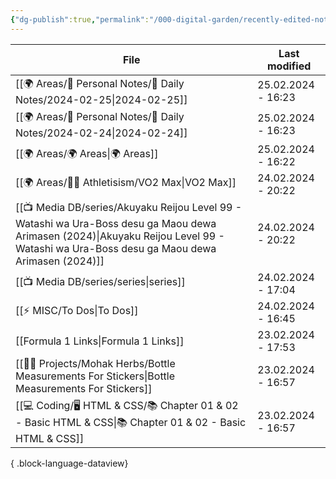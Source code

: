 ```yaml
---
{"dg-publish":true,"permalink":"/000-digital-garden/recently-edited-notes/","dgPassFrontmatter":true,"noteIcon":"3","created":"2023-12-14T09:05:52.599+05:30","updated":"2023-12-14T09:12:44.868+05:30"}
---
```


| File                                                                                                                                                                                       | Last modified      |
| ------------------------------------------------------------------------------------------------------------------------------------------------------------------------------------------ | ------------------ |
| [[🌍 Areas/📧 Personal Notes/📓 Daily Notes/2024-02-25\|2024-02-25]]                                                                                                                    | 25.02.2024 - 16:23 |
| [[🌍 Areas/📧 Personal Notes/📓 Daily Notes/2024-02-24\|2024-02-24]]                                                                                                                    | 25.02.2024 - 16:23 |
| [[🌍 Areas/🌍 Areas\|🌍 Areas]]                                                                                                                                                         | 25.02.2024 - 16:22 |
| [[🌍 Areas/💪🏼 Athletisism/VO2 Max\|VO2 Max]]                                                                                                                                          | 24.02.2024 - 20:22 |
| [[📺 Media DB/series/Akuyaku Reijou Level 99 - Watashi wa Ura-Boss desu ga Maou dewa Arimasen (2024)\|Akuyaku Reijou Level 99 - Watashi wa Ura-Boss desu ga Maou dewa Arimasen (2024)]] | 24.02.2024 - 20:22 |
| [[📺 Media DB/series/series\|series]]                                                                                                                                                   | 24.02.2024 - 17:04 |
| [[⚡ MISC/To Dos\|To Dos]]                                                                                                                                                               | 24.02.2024 - 16:45 |
| [[Formula 1 Links\|Formula 1 Links]]                                                                                                                                                    | 23.02.2024 - 17:53 |
| [[👷🏻 Projects/Mohak Herbs/Bottle Measurements For Stickers\|Bottle Measurements For Stickers]]                                                                                        | 23.02.2024 - 16:57 |
| [[💻 Coding/🖥️ HTML & CSS/📚 Chapter 01 & 02 - Basic HTML & CSS\|📚 Chapter 01 & 02 - Basic HTML & CSS]]                                                                               | 23.02.2024 - 16:57 |

{ .block-language-dataview}
